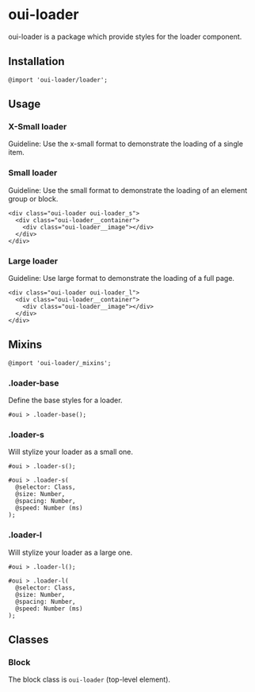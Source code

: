 # oui-loader

<component-status cx-design="partial" ux="rc"></component-status>

oui-loader is a package which provide styles for the loader component.

## Installation

```less
@import 'oui-loader/loader';
```

## Usage

### X-Small loader 
Guideline: Use the x-small format to demonstrate the loading of a single item.

### Small loader 
Guideline: Use the small format to demonstrate the loading of an element group or block.

```html:preview
<div class="oui-loader oui-loader_s">
  <div class="oui-loader__container">
    <div class="oui-loader__image"></div>
  </div>
</div>
```

### Large loader 
Guideline: Use large format to demonstrate the loading of a full page.

```html:preview
<div class="oui-loader oui-loader_l">
  <div class="oui-loader__container">
    <div class="oui-loader__image"></div>
  </div>
</div>
```

## Mixins

```less
@import 'oui-loader/_mixins';
```

### .loader-base

Define the base styles for a loader.

```less
#oui > .loader-base();
```

### .loader-s

Will stylize your loader as a small one.

```less
#oui > .loader-s();
```

```less
#oui > .loader-s(
  @selector: Class,
  @size: Number,
  @spacing: Number,
  @speed: Number (ms)
);
```

### .loader-l

Will stylize your loader as a large one.

```less
#oui > .loader-l();
```

```less
#oui > .loader-l(
  @selector: Class,
  @size: Number,
  @spacing: Number,
  @speed: Number (ms)
);
```

## Classes

### Block

The block class is `oui-loader` (top-level element).
